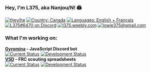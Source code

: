 ### Hey, I'm L375, aka Nanjou/N! 🖨️

[![they/he][pronouns]][pronouns]
[![Country: Canada][country]][country]
[![Languages: English + Français][lang]][lang]  
[![L375#6470 on Discord][discord]](https://discord.com)
[![l375.weebly.com][website]](https://l375.weebly.com)
[![lowie375@gmail.com][email]](mailto:lowie375@gmail.com)

### What I'm working on:

**[Gyromina](https://github.com/lowie375/gyromina) - JavaScript Discord bot**<br>
[![Current Status][gyr-now]][gyr-now]
[![Development Status][gyr-dev]][gyr-dev]<br>
**[VSD](https://github.com/lowie375/vsd) - FRC scouting spreadsheets**<br>
[![Current Status][vsd-now]][vsd-now]
[![Development Status][vsd-dev]][vsd-dev]

<!-- Badges -->
[pronouns]: https://img.shields.io/badge/pronouns-they%2Fhe-e34fcd
[country]: https://img.shields.io/badge/country-canada-f24040
[lang]: https://img.shields.io/badge/languages-english%20%2B%20fran%C3%A7ais-f39316
[discord]: https://img.shields.io/badge/discord-L375%236740-%237289DA
[website]: https://img.shields.io/badge/website-l375.weebly.com-009663
[email]: https://img.shields.io/badge/email-lowie375%40gmail.com-b84de6

[gyr-now]: https://img.shields.io/badge/currently-online-brightgreen
[vsd-now]: https://img.shields.io/badge/currently-archived-blueviolet

[gyr-dev]: https://img.shields.io/badge/development-watching%20for%20bugs%20(1.1.2)-blue
[vsd-dev]: https://img.shields.io/badge/development-complete%3B%20working%20on%20docs-blue
